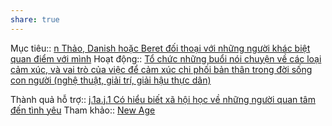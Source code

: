 ```yaml
---
share: true
---
```

Mục tiêu:: [n Thảo, Danish hoặc Beret đối thoại với những người khác biệt quan điểm với mình](../n%20Th%E1%BA%A3o,%20Danish%20ho%E1%BA%B7c%20Beret%20%C4%91%E1%BB%91i%20tho%E1%BA%A1i%20v%E1%BB%9Bi%20nh%E1%BB%AFng%20ng%C6%B0%E1%BB%9Di%20kh%C3%A1c%20bi%E1%BB%87t%20quan%20%C4%91i%E1%BB%83m%20v%E1%BB%9Bi%20m%C3%ACnh/index.md)
Hoạt động:: [Tổ chức những buổi nói chuyện về các loại cảm xúc, và vai trò của việc để cảm xúc chi phối bản thân trong đời sống con người (nghệ thuật, giải trí, giải hậu thực dân)](T%E1%BB%95%20ch%E1%BB%A9c%20nh%E1%BB%AFng%20bu%E1%BB%95i%20n%C3%B3i%20chuy%E1%BB%87n%20v%E1%BB%81%20c%C3%A1c%20lo%E1%BA%A1i%20c%E1%BA%A3m%20x%C3%BAc,%20v%C3%A0%20vai%20tr%C3%B2%20c%E1%BB%A7a%20vi%E1%BB%87c%20%C4%91%E1%BB%83%20c%E1%BA%A3m%20x%C3%BAc%20chi%20ph%E1%BB%91i%20b%E1%BA%A3n%20th%C3%A2n%20trong%20%C4%91%E1%BB%9Di%20s%E1%BB%91ng%20con%20ng%C6%B0%E1%BB%9Di%20(ngh%E1%BB%87%20thu%E1%BA%ADt,%20gi%E1%BA%A3i%20tr%C3%AD,%20gi%E1%BA%A3i%20h%E1%BA%ADu%20th%E1%BB%B1c%20d%C3%A2n).md)

Thành quả hỗ trợ:: [j.1a.j.1 Có hiểu biết xã hội học về những người quan tâm đến tình yêu](./j.1a.j.1%20C%C3%B3%20hi%E1%BB%83u%20bi%E1%BA%BFt%20x%C3%A3%20h%E1%BB%99i%20h%E1%BB%8Dc%20v%E1%BB%81%20nh%E1%BB%AFng%20ng%C6%B0%E1%BB%9Di%20quan%20t%C3%A2m%20%C4%91%E1%BA%BFn%20t%C3%ACnh%20y%C3%AAu.md)
Tham khảo:: [New Age](New%20Age.md)

